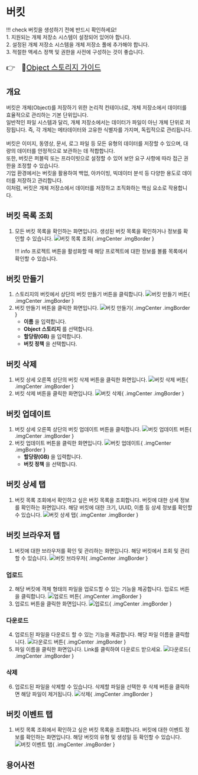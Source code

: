 
# 버킷
!!! check
    버킷을 생성하기 전에 반드시 확인하세요!</br>
    1. 지원되는 개체 저장소 시스템이 설정되어 있어야 합니다.</br>
    2. 설정된 개체 저장소 시스템을 개체 저장소 풀에 추가해야 합니다.</br>
    3. 적절한 액세스 정책 및 권한을 사전에 구성하는 것이 좋습니다.</br></br>
    <span style="font-size:20px">👉 &nbsp;&nbsp;🔗[Object 스토리지 가이드](./mold-admin-guide-storage-volume.md/#_3)</span>

## 개요

버킷은 개체(Object)를 저장하기 위한 논리적 컨테이너로, 개체 저장소에서 데이터를 효율적으로 관리하는 기본 단위입니다.</br>
일반적인 파일 시스템과 달리, 개체 저장소에서는 데이터가 파일이 아닌 개체 단위로 저장됩니다. 즉, 각 개체는 메타데이터와 고유한 식별자를 가지며, 독립적으로 관리됩니다.</br></br>
버킷은 이미지, 동영상, 문서, 로그 파일 등 모든 유형의 데이터를 저장할 수 있으며, 대량의 데이터를 안정적으로 보관하는 데 적합합니다.</br>
또한, 버킷은 퍼블릭 또는 프라이빗으로 설정할 수 있어 보안 요구 사항에 따라 접근 권한을 조정할 수 있습니다.</br>
기업 환경에서는 버킷을 활용하여 백업, 아카이빙, 빅데이터 분석 등 다양한 용도로 데이터를 저장하고 관리합니다.</br>
이처럼, 버킷은 개체 저장소에서 데이터를 저장하고 조직화하는 핵심 요소로 작용합니다.

## 버킷 목록 조회
1. 모든 버킷 목록을 확인하는 화면입니다. 생성된 버킷 목록을 확인하거나 정보를 확인할 수 있습니다.
    ![버킷 목록 조회](../../assets/images/admin-guide/mold/storage/bucket/bucket-dashboard.png){ .imgCenter .imgBorder }

    !!! info
        프로젝트 버튼을 활성화할 때 해당 프로젝트에 대한 정보를 볼륨 목록에서 확인할 수 있습니다.

## 버킷 만들기
1. 스토리지의 버킷에서 상단의 버킷 만들기 버튼을 클릭합니다.
    ![버킷 만들기 버튼](../../assets/images/admin-guide/mold/storage/bucket/bucket-create-01.png){ .imgCenter .imgBorder }
2. 버킷 만들기 버튼을 클릭한 화면입니다.
    ![버킷 만들기](../../assets/images/admin-guide/mold/storage/bucket/bucket-create-02.png){ .imgCenter .imgBorder }
    - **이름** 을 입력합니다.
    - **Object 스토리지** 를 선택합니다.
    - **할당량(GB)** 을 입력합니다.
    - **버킷 정책** 을 선택합니다.

## 버킷 삭제
1. 버킷 상세 오른쪽 상단의 버킷 삭제 버튼을 클릭한 화면입니다.
    ![버킷 삭제 버튼](../../assets/images/admin-guide/mold/storage/bucket/bucket-delete-01.png){ .imgCenter .imgBorder }
2. 버킷 삭제 버튼을 클릭한 화면입니다.
    ![버킷 삭제](../../assets/images/admin-guide/mold/storage/bucket/bucket-delete-02.png){ .imgCenter .imgBorder }

## 버킷 업데이트
1. 버킷 상세 오른쪽 상단의 버킷 업데이트 버튼을 클릭합니다.
    ![버킷 업데이트 버튼](../../assets/images/admin-guide/mold/storage/bucket/bucket-update-01.png){ .imgCenter .imgBorder }
2. 버킷 업데이트 버튼을 클릭한 화면입니다.
    ![버킷 업데이트](../../assets/images/admin-guide/mold/storage/bucket/bucket-update-02.png){ .imgCenter .imgBorder }
    - **할당량(GB)** 을 입력합니다.
    - **버킷 정책** 을 선택합니다.

## 버킷 상세 탭
1. 버킷 목록 조회에서 확인하고 싶은 버킷 목록을 조회합니다. 버킷에 대한 상세 정보를 확인하는 화면입니다. 해당 버킷에 대한 크기, UUID, 이름 등 상세 정보를 확인할 수 있습니다.
    ![버킷 상세 탭](../../assets/images/admin-guide/mold/storage/bucket/bucket-detail-info.png){ .imgCenter .imgBorder }

## 버킷 브라우저 탭
1. 버킷에 대한 브라우저를 확인 및 관리하는 화면입니다. 해당 버킷에서 조회 및 관리할 수 있습니다.
    ![버킷 브라우저](../../assets/images/admin-guide/mold/storage/bucket/bucket-browser.png){ .imgCenter .imgBorder }

### 업로드
2. 해당 버킷에 객체 형태의 파일을 업로드할 수 있는 기능을 제공합니다. 업로드 버튼을 클릭합니다.
    ![업로드 버튼](../../assets/images/admin-guide/mold/storage/bucket/bucket-browser-upload-01.png){ .imgCenter .imgBorder }
3. 업로드 버튼을 클릭한 화면입니다.
    ![업로드](../../assets/images/admin-guide/mold/storage/bucket/bucket-browser-upload-02.png){ .imgCenter .imgBorder }

### 다운로드
4. 업로드된 파일을 다운로드 할 수 있는 기능을 제공합니다. 해당 파일 이름을 클릭합니다.
    ![다운로드 버튼](../../assets/images/admin-guide/mold/storage/bucket/bucket-browser-download-01.png){ .imgCenter .imgBorder }
5. 파일 이름을 클릭한 화면입니다. Link를 클릭하여 다운로드 받으세요.
    ![다운로드](../../assets/images/admin-guide/mold/storage/bucket/bucket-browser-download-02.png){ .imgCenter .imgBorder }

### 삭제
6. 업로드된 파일을 삭제할 수 있습니다. 삭제할 파일을 선택한 후 삭제 버튼을 클릭하면 해당 파일이 제거됩니다.
    ![삭제](../../assets/images/admin-guide/mold/storage/bucket/bucket-browser-delete.png){ .imgCenter .imgBorder }

## 버킷 이벤트 탭
1. 버킷 목록 조회에서 확인하고 싶은 버킷 목록을 조회합니다. 버킷에 대한 이벤트 정보를 확인하는 화면입니다. 해당 버킷의 유형 및 생성일 등 확인할 수 있습니다.
    ![버킷 이벤트 탭](../../assets/images/admin-guide/mold/storage/bucket/bucket-event.png){ .imgCenter .imgBorder }

## 용어사전